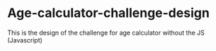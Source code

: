# Age-calculator-challenge-design
This is the design of the challenge for age calculator without the JS (Javascript)
